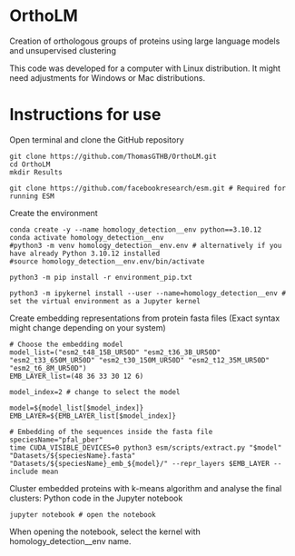 # OrthoLM

Creation of orthologous groups of proteins using large language models and unsupervised clustering

This code was developed for a computer with Linux distribution. It might need adjustments for Windows or Mac distributions.

# Instructions for use

Open terminal and clone the GitHub repository

```
git clone https://github.com/ThomasGTHB/OrthoLM.git
cd OrthoLM
mkdir Results

git clone https://github.com/facebookresearch/esm.git # Required for running ESM
```

Create the environment

```
conda create -y --name homology_detection__env python==3.10.12
conda activate homology_detection__env
#python3 -m venv homology_detection__env.env # alternatively if you have already Python 3.10.12 installed
#source homology_detection__env.env/bin/activate

python3 -m pip install -r environment_pip.txt

python3 -m ipykernel install --user --name=homology_detection__env # set the virtual environment as a Jupyter kernel
```

Create embedding representations from protein fasta files
(Exact syntax might change depending on your system)

```
# Choose the embedding model
model_list=("esm2_t48_15B_UR50D" "esm2_t36_3B_UR50D" "esm2_t33_650M_UR50D" "esm2_t30_150M_UR50D" "esm2_t12_35M_UR50D" "esm2_t6_8M_UR50D")
EMB_LAYER_list=(48 36 33 30 12 6)

model_index=2 # change to select the model

model=${model_list[$model_index]}
EMB_LAYER=${EMB_LAYER_list[$model_index]}

# Embedding of the sequences inside the fasta file
speciesName="pfal_pber"
time CUDA_VISIBLE_DEVICES=0 python3 esm/scripts/extract.py "$model" "Datasets/${speciesName}.fasta" "Datasets/${speciesName}_emb_${model}/" --repr_layers $EMB_LAYER --include mean
```

Cluster embedded proteins with k-means algorithm and analyse the final clusters: Python code in the Jupyter notebook
```
jupyter notebook # open the notebook
```
When opening the notebook, select the kernel with homology_detection__env name.
